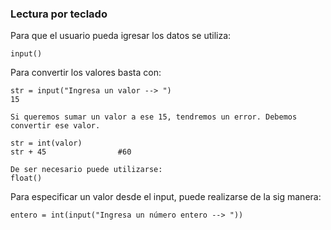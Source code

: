 ### Lectura por teclado
Para que el usuario pueda igresar los datos se utiliza:
```
input()
```
Para convertir los valores basta con:
```
str = input("Ingresa un valor --> ")
15

Si queremos sumar un valor a ese 15, tendremos un error. Debemos convertir ese valor.

str = int(valor)
str + 45                #60

De ser necesario puede utilizarse:
float()
```
Para especificar un valor desde el input, puede realizarse de la sig manera:
```
entero = int(input("Ingresa un número entero --> "))
```
